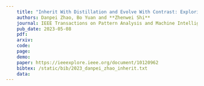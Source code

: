 ```yaml
---
    title: "Inherit With Distillation and Evolve With Contrast: Exploring Class Incremental Semantic Segmentation Without Exemplar Memory"
    authors: Danpei Zhao, Bo Yuan and **Zhenwei Shi**
    journal: IEEE Transactions on Pattern Analysis and Machine Intelligence (TPAMI)
    pub_date: 2023-05-08
    pdf:
    arxiv: 
    code: 
    page: 
    demo: 
    paper: https://ieeexplore.ieee.org/document/10120962
    bibtex: /static/bib/2023_danpei_zhao_inherit.txt
    data:
---
```

    